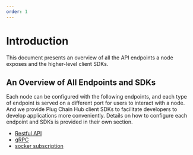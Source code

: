 ```yaml
---
order: 1
---
```


# Introduction

This document presents an overview of all the API endpoints a node exposes and the higher-level client SDKs.

## An Overview of All Endpoints and SDKs

Each node can be configured with the following endpoints, and each type of endpoint is served on a different port for users to interact with a node. And we provide Plug Chain Hub client SDKs to facilitate developers to develop applications more conveniently. Details on how to configure each endpoint and SDKs is provided in their own section.

- [Restful API](./grpc-rest.md)
- [gRPC](./grpc-client.md)
- [socker subscription](./subscription.md)